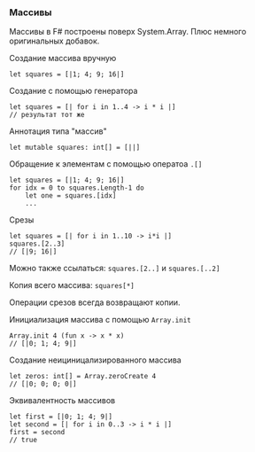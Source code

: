 ### Массивы

Массивы в F# построены поверх System.Array. Плюс немного оригинальных добавок.

Создание массива вручную

```f#
let squares = [|1; 4; 9; 16|]
```

Создание с помощью генератора

```f#
let squares = [| for i in 1..4 -> i * i |]
// результат тот же
```

Аннотация типа "массив"

```f#
let mutable squares: int[] = [||]
```

Обращение к элементам с помощью оператоа `.[]`

```f#
let squares = [|1; 4; 9; 16|]
for idx = 0 to squares.Length-1 do
    let one = squares.[idx]
    ...
```

Срезы

```f#
let squares = [| for i in 1..10 -> i*i |]
squares.[2..3]
// [|9; 16|]
```

Можно также ссылаться: `squares.[2..]` и `squares.[..2]`

Копия всего массива: `squares[*]`

Операции срезов всегда возвращают копии.

Инициализация массива с помощью `Array.init`

```f#
Array.init 4 (fun x -> x * x)
// [|0; 1; 4; 9|]
```
Создание неициницализированного массива

```f#
let zeros: int[] = Array.zeroCreate 4
// [|0; 0; 0; 0|]
```

Эквивалентность массивов

```f#
let first = [|0; 1; 4; 9|]
let second = [| for i in 0..3 -> i * i |]
first = second
// true
```


